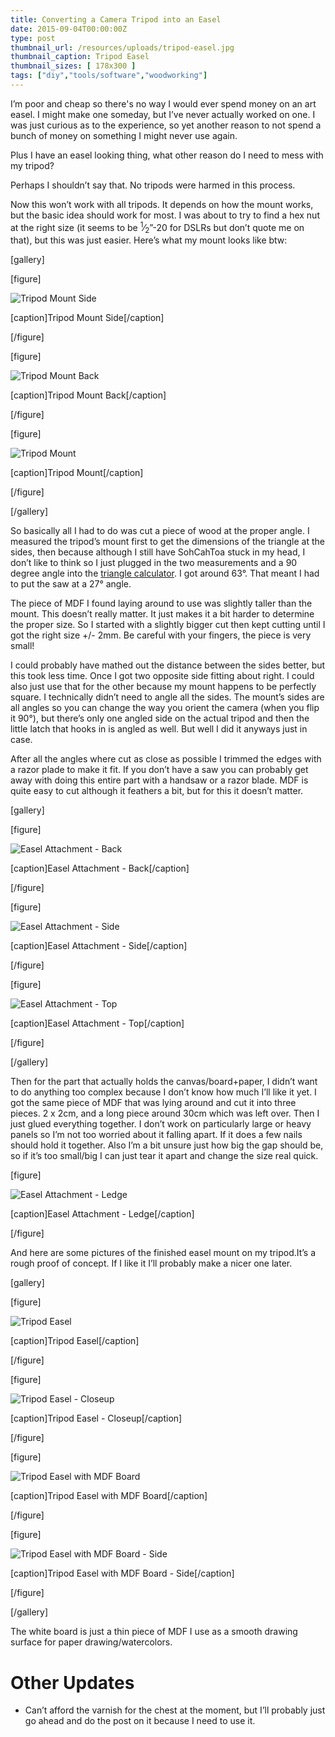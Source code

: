 ```yaml
---
title: Converting a Camera Tripod into an Easel
date: 2015-09-04T00:00:00Z
type: post
thumbnail_url: /resources/uploads/tripod-easel.jpg
thumbnail_caption: Tripod Easel
thumbnail_sizes: [ 178x300 ]
tags: ["diy","tools/software","woodworking"]
---
```

I’m poor and cheap so there's no way I would ever spend money on an art easel. I might make one someday, but I’ve never actually worked on one. I was just curious as to the experience, so yet another reason to not spend a bunch of money on something I might never use again.

Plus I have an easel looking thing, what other reason do I need to mess with my tripod?

Perhaps I shouldn’t say that. No tripods were harmed in this process.

<!--more-->

Now this won’t work with all tripods. It depends on how the mount works, but the basic idea should work for most. I was about to try to find a hex nut at the right size (it seems to be <sup>1</sup>⁄<sub>2</sub>”-20 for DSLRs but don’t quote me on that), but this was just easier. Here’s what my mount looks like btw:

[gallery]

[figure]

![Tripod Mount Side](/resources/uploads/tripod-mount-side.jpg)

[caption]Tripod Mount Side[/caption]

[/figure]

[figure]

![Tripod Mount Back](/resources/uploads/tripod-mount-back.jpg)

[caption]Tripod Mount Back[/caption]

[/figure]

[figure]

![Tripod Mount](/resources/uploads/tripod-mount.jpg)

[caption]Tripod Mount[/caption]

[/figure]

[/gallery]

So basically all I had to do was cut a piece of wood at the proper angle. I measured the tripod’s mount first to get the dimensions of the triangle at the sides, then because although I still have SohCahToa stuck in my head, I don’t like to think so I just plugged in the two measurements and a 90 degree angle into the [triangle calculator](https://ostermiller.org/calc/triangle.html). I got around 63°. That meant I had to put the saw at a 27° angle.

The piece of MDF I found laying around to use was slightly taller than the mount. This doesn’t really matter. It just makes it a bit harder to determine the proper size. So I started with a slightly bigger cut then kept cutting until I got the right size +/- 2mm. Be careful with your fingers, the piece is very small!

I could probably have mathed out the distance between the sides better, but this took less time. Once I got two opposite side fitting about right. I could also just use that for the other because my mount happens to be perfectly square. I technically didn’t need to angle all the sides. The mount’s sides are all angles so you can change the way you orient the camera (when you flip it 90°), but there’s only one angled side on the actual tripod and then the little latch that hooks in is angled as well. But well I did it anyways just in case.

After all the angles where cut as close as possible I trimmed the edges with a razor plade to make it fit. If you don’t have a saw you can probably get away with doing this entire part with a handsaw or a razor blade. MDF is quite easy to cut although it feathers a bit, but for this it doesn’t matter.

[gallery]

[figure]

![Easel Attachment - Back](/resources/uploads/easel-attachment-back.jpg)

[caption]Easel Attachment - Back[/caption]

[/figure]

[figure]

![Easel Attachment - Side](/resources/uploads/easel-attachment-side.jpg)

[caption]Easel Attachment - Side[/caption]

[/figure]

[figure]

![Easel Attachment - Top](/resources/uploads/easel-attachment-top.jpg)

[caption]Easel Attachment - Top[/caption]

[/figure]

[/gallery]

Then for the part that actually holds the canvas/board+paper, I didn’t want to do anything too complex because I don’t know how much I’ll like it yet. I got the same piece of MDF that was lying around and cut it into three pieces. 2 x 2cm, and a long piece around 30cm which was left over. Then I just glued everything together. I don’t work on particularly large or heavy panels so I’m not too worried about it falling apart. If it does a few nails should hold it together. Also I’m a bit unsure just how big the gap should be, so if it’s too small/big I can just tear it apart and change the size real quick.

[figure]

![Easel Attachment - Ledge](/resources/uploads/easel-attachment-ledge.jpg)

[caption]Easel Attachment - Ledge[/caption]

[/figure]

And here are some pictures of the finished easel mount on my tripod.It’s a rough proof of concept. If I like it I’ll probably make a nicer one later.

[gallery]

[figure]

![Tripod Easel](/resources/uploads/tripod-easel.jpg)

[caption]Tripod Easel[/caption]

[/figure]

[figure]

![Tripod Easel - Closeup](/resources/uploads/tripod-easel-closeup.jpg)

[caption]Tripod Easel - Closeup[/caption]

[/figure]

[figure]

![Tripod Easel with MDF Board](/resources/uploads/tripod-easel-with-mdf-board.jpg)

[caption]Tripod Easel with MDF Board[/caption]

[/figure]

[figure]

![Tripod Easel with MDF Board - Side](/resources/uploads/tripod-easel-with-mdf-board-side.jpg)

[caption]Tripod Easel with MDF Board - Side[/caption]

[/figure]

[/gallery]

The white board is just a thin piece of MDF I use as a smooth drawing surface for paper drawing/watercolors.

# Other Updates

*   Can’t afford the varnish for the chest at the moment, but I’ll probably just go ahead and do the post on it because I need to use it.

